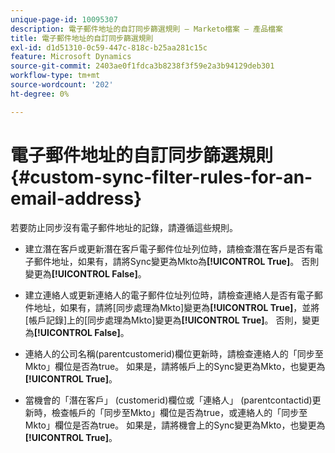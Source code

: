 ```yaml
---
unique-page-id: 10095307
description: 電子郵件地址的自訂同步篩選規則 — Marketo檔案 — 產品檔案
title: 電子郵件地址的自訂同步篩選規則
exl-id: d1d51310-0c59-447c-818c-b25aa281c15c
feature: Microsoft Dynamics
source-git-commit: 2403ae0f1fdca3b8238f3f59e2a3b94129deb301
workflow-type: tm+mt
source-wordcount: '202'
ht-degree: 0%

---
```


# 電子郵件地址的自訂同步篩選規則 {#custom-sync-filter-rules-for-an-email-address}

若要防止同步沒有電子郵件地址的記錄，請遵循這些規則。

* 建立潛在客戶或更新潛在客戶電子郵件位址列位時，請檢查潛在客戶是否有電子郵件地址，如果有，請將Sync變更為Mkto為&#x200B;**[!UICONTROL True]**。 否則變更為&#x200B;**[!UICONTROL False]**。

* 建立連絡人或更新連絡人的電子郵件位址列位時，請檢查連絡人是否有電子郵件地址，如果有，請將[同步處理為Mkto]變更為&#x200B;**[!UICONTROL True]**，並將[帳戶記錄]上的[同步處理為Mkto]變更為&#x200B;**[!UICONTROL True]**。 否則，變更為&#x200B;**[!UICONTROL False]**。

* 連絡人的公司名稱(parentcustomerid)欄位更新時，請檢查連絡人的「同步至Mkto」欄位是否為true。 如果是，請將帳戶上的Sync變更為Mkto，也變更為&#x200B;**[!UICONTROL True]**。

* 當機會的「潛在客戶」 (customerid)欄位或「連絡人」 (parentcontactid)更新時，檢查帳戶的「同步至Mkto」欄位是否為true，或連絡人的「同步至Mkto」欄位是否為true。 如果是，請將機會上的Sync變更為Mkto，也變更為&#x200B;**[!UICONTROL True]**。

